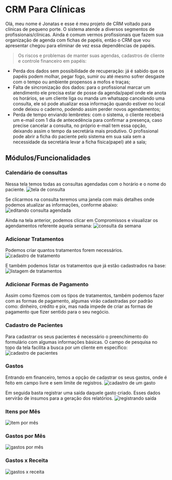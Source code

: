 # CRM Para Clínicas

Olá, meu nome é Jonatas e esse é meu projeto de CRM voltado para clínicas de pequeno porte. O sistema atende a diversos segmentos de profissionais/clínicas.
Ainda é comum vermos profissionais que fazem sua organização de agenda com fichas de papéis, então o CRM que vou apresentar chegou para eliminar de vez essa dependências de papéis.

> Os riscos e problemas de manter suas agendas, cadastros de cliente e
> controle financeiro em papéis:

 - Perda dos dados sem possibilidade de recuperação: já é sabido que os papéis podem molhar, pegar fogo, sumir ou até mesmo sofrer desgaste com o tempo ou ambiente propensos a mofos e traças;
 - Falta de sincronização dos dados: para o profissional marcar um atendimento ele precisa estar de posse da agenda/papel onde ele anota os horários, se um cliente liga ou manda um whatsapp cancelando uma consulta, ele só pode atualizar essa informação quando estiver no local onde deixou o caderno, podendo assim perder novos agendamentos;
 - Perda de tempo enviando lembretes: com o sistema, o cliente receberá um e-mail com 1 dia de antecedência para confirmar a presença, caso precise cancelar a consulta, no próprio e-mail tem essa opção, deixando assim o tempo da secretária mais produtivo. O profissional pode abrir a ficha do paciente pelo sistema em sua sala sem a necessidade da secretária levar a ficha física(papel) até a sala;

## Módulos/Funcionalidades
### Calendário de consultas
Nessa tela temos todas as consultas agendadas com o horário e o nome do paciente. 
![tela de consulta](https://public-mist.surge.sh/img/crm_1.jpg)

Se clicarmos na consulta teremos uma janela com mais detalhes onde podemos atualizar as informações, conforme abaixo:
![editando consulta agendada](https://public-mist.surge.sh/img/crm_2.jpg)

Ainda na tela anterior, podemos clicar em Compromissos e visualizar os agendamentos referente aquela semana:
![consulta da semana](https://public-mist.surge.sh/img/crm_3.jpg)

### Adicionar Tratamentos
Podemos criar quantos tratamentos forem necessários.
![cadastro de tratamento](https://public-mist.surge.sh/img/crm_4.jpg)

E também podemos listar os tratamentos que já estão cadastrados na base:
![listagem de tratamentos](https://public-mist.surge.sh/img/crm_5.jpg)

### Adicionar Formas de Pagamento
Assim como fizemos com os tipos de tratamentos, também podemos fazer com as formas de pagamento, algumas virão cadastradas por padrão como: dinheiro, crédito e pix, mas nada impede de criar as formas de pagamento que fizer sentido para o seu negócio.

### Cadastro de Pacientes
Para cadastrar os seus pacientes é necessário o preenchimento do formulário com algumas informações básicas. O campo de pesquisa no topo da tela facilita a busca por um cliente em específico:
![cadastro de pacientes](https://public-mist.surge.sh/img/crm_6.jpg)

### Gastos
Entrando em financeiro, temos a opção de cadastrar os seus gastos, onde é feito em campo livre e sem limite de registros. 
![cadastro de um gasto](https://public-mist.surge.sh/img/crm_7.jpg)

Em seguida basta registrar uma saída daquele gasto criado. Esses dados servirão de insumos para a geração dos relatórios.
![registrando saída](https://public-mist.surge.sh/img/crm_8.jpg)

### Itens por Mês
![item por mês](https://public-mist.surge.sh/img/crm_9.jpg)

### Gastos por Mês
![gastos por mês](https://public-mist.surge.sh/img/crm_10.jpg)

### Gastos x Receita
![gastos x receita](https://public-mist.surge.sh/img/crm_11.jpg)
